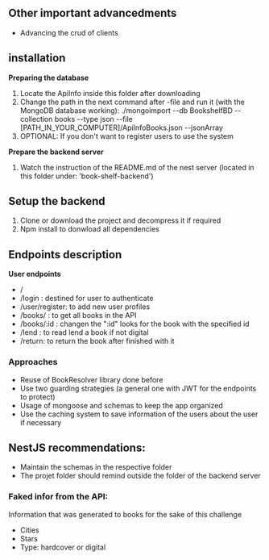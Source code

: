 ## Other important advancedments
- Advancing the crud of clients

## installation
__Preparing the database__
1. Locate the ApiInfo inside this folder after downloading
2. Change the path in the next command after -file and run it (with the MongoDB database working): ./mongoimport --db BookshelfBD --collection books --type json --file [PATH_IN_YOUR_COMPUTER]/ApiInfoBooks.json --jsonArray
3. OPTIONAL: If you don't want to register users to use the system

__Prepare the backend server__
1. Watch the instruction of the README.md of the nest server (located in this folder under: 'book-shelf-backend')

## Setup the backend
1. Clone or download the project and decompress it if required
2. Npm install to donwload all dependencies

## Endpoints description
__User endpoints__
- /
- /login : destined for user to authenticate
- /user/register: to add new user profiles
- /books/ : to get all books in the API
- /books/:id : changen the ":id" looks for the book with the specified id
- /lend : to read lend a book if not digital
- /return: to return the book after finished with it

### Approaches
- Reuse of BookResolver library done before
- Use two guarding strategies (a general one with JWT for the endpoints to protect)
- Usage of mongoose and schemas to keep the app organized
- Use the caching system to save information of the users about the user if necessary

## NestJS recommendations:
- Maintain the schemas in the respective folder
- The projet folder should remind outside the folder of the backend server

### Faked infor from the API:
Information that was generated to books for the sake of this challenge
- Cities
- Stars
- Type: hardcover or digital